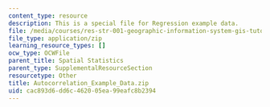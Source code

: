 ```yaml
---
content_type: resource
description: This is a special file for Regression example data.
file: /media/courses/res-str-001-geographic-information-system-gis-tutorial-january-iap-2016/cac893d6dd6c462005ea99eafc8b2394_Autocorrelation_Example_Data.zip
file_type: application/zip
learning_resource_types: []
ocw_type: OCWFile
parent_title: Spatial Statistics
parent_type: SupplementalResourceSection
resourcetype: Other
title: Autocorrelation_Example_Data.zip
uid: cac893d6-dd6c-4620-05ea-99eafc8b2394
---
```


